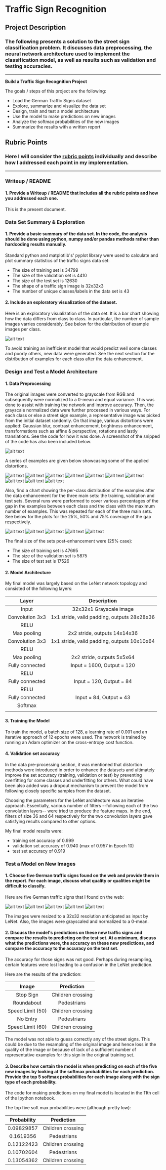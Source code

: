 # **Traffic Sign Recognition** 

## Project Description

### The following presents a solution to the street sign classification problem.  It discusses data preprocessing, the neural network architecture used to implement the classification model, as well as results such as validation and testing accuracies.

---

**Build a Traffic Sign Recognition Project**

The goals / steps of this project are the following:
* Load the German Traffic Signs dataset
* Explore, summarize and visualize the data set
* Design, train and test a model architecture
* Use the model to make predictions on new images
* Analyze the softmax probabilities of the new images
* Summarize the results with a written report


[//]: # (Image References)

[image1]: ./images/dataset_barchart_initial.png "Initial Dataset"
[image2]: ./images/code_gen_dist_imgs.png "Generate Distorted Images"
[image3]: ./images/dataset_sizes_25pc.png "Enhanced Dataset 25%"
[image4]: ./images/dataset_sizes_50pc.png "Enhanced Dataset 50%"
[image5]: ./images/dataset_barchart_25.png "Enhanced Dataset 25%"
[image6]: ./images/dataset_barchart_50.png "Enhanced Dataset 50%"
[image7]: ./images/dataset_barchart_75.png "Enhanced Dataset 75%"

[image8]:  ./images/sign1.jpg "Traffic Sign 1"
[image9]:  ./images/sign2.jpg "Traffic Sign 2"
[image10]: ./images/sign3.jpg "Traffic Sign 3"
[image11]: ./images/sign4.jpg "Traffic Sign 4"
[image12]: ./images/sign5.jpg "Traffic Sign 5"

[image13]: ./images/original1.png "Case 1 - Original"
[image14]: ./images/affline1.png  "Case 1 - Affline Transformation"
[image15]: ./images/original2.png "Case 2 - Original"
[image16]: ./images/blur2.png     "Case 2 - Gaussian Blur"
[image17]: ./images/original3.png "Case 3 - Original"
[image18]: ./images/translation3.png "Case 3 - Translation"
[image19]: ./images/original4.png "Case 4 - Original"
[image20]: ./images/rotation4.png "Case 4 - Rotation"
[image21]: ./images/original5.png "Case 5 - Original"
[image22]: ./images/perspective5.png "Case 5 - Perspective"


## Rubric Points
### Here I will consider the [rubric points](https://review.udacity.com/#!/rubrics/481/view) individually and describe how I addressed each point in my implementation.  

---
### Writeup / README

#### 1. Provide a Writeup / README that includes all the rubric points and how you addressed each one.

This is the present document.

### Data Set Summary & Exploration

#### 1. Provide a basic summary of the data set. In the code, the analysis should be done using python, numpy and/or pandas methods rather than hardcoding results manually.

Standard python and matplotlib's' pyplot library were used to calculate and plot summary statistics of the traffic signs data set:

* The size of training set is 34799
* The size of the validation set is 4410
* The size of the test set is 12630
* The shape of a traffic sign image is 32x32x3
* The number of unique classes/labels in the data set is 43

#### 2. Include an exploratory visualization of the dataset.

Here is an exploratory visualization of the data set. It is a bar chart showing how the data differs from class to class.  In particular, the number of sample images varries considerably.  See below for the distribution of example images per class.

![alt text][image1]

To avoid training an inefficient model that would predict well some classes and poorly others, new data were generated.  See the next section for the distribution of examples for each class after the data enhancement.

### Design and Test a Model Architecture

#### 1.  Data Preprocessing

The original images were converted to grayscale from RGB and subsequently were normalized to a 0-mean and equal variance.  This was done to assist with training the network and improve accuracy.  Then, the grayscale normalized data were further processed in various ways.  For each class or else a street sign example, a representative image was picked from the initial dataset randomly.  On that image, various distortions were applied: Gaussian blur, contrast enhancement, brightness enhancement, transformations such as affine & perspective, rotations and lastly translations.  See the code for how it was done.  A screenshot of the snipped of the code has also been included below.

![alt text][image2]

A series of examples are given below showcasing some of the applied distortions.

![alt text][image13]
![alt text][image14]
![alt text][image15]
![alt text][image16]
![alt text][image17]
![alt text][image18]
![alt text][image19]
![alt text][image20]
![alt text][image21]
![alt text][image22]

Also, find a chart showing the per-class distribution of the examples after the data enhancement for the three main sets: the training, validation and test sets.  Several runs were performed to cover various percentages of the gap in the examples between each class and the class with the maximum number of examples.  This was repeated for each of the three main sets.  See below for the plots for the 25%, 50% and 75% coverage of the gap respectively.

![alt text][image3]
![alt text][image4]
![alt text][image5]
![alt text][image6]
![alt text][image7]

The final size of the sets post-enhancement were (25% case):

* The size of training set is 47695
* The size of the validation set is 5875
* The size of test set is 17526


#### 2. Model Architecture

My final model was largely based on the LeNet network topology and consisted of the following layers:

| Layer         		|     Description	        					| 
|:---------------------:|:---------------------------------------------:| 
| Input         		| 32x32x1 Grayscale image   					| 
| Convolution 3x3     	| 1x1 stride, valid padding, outputs 28x28x36 	|
| RELU					|												|
| Max pooling	      	| 2x2 stride,  outputs 14x14x36 				|
| Convolution 3x3	    | 1x1 stride, valid padding, outputs 10x10x64   |
| RELU					|												|
| Max pooling	      	| 2x2 stride,  outputs 5x5x64 				    |
| Fully connected		| Input = 1600, Output = 120        			|
| RELU					|												|
| Fully connected		| Input = 120, Output = 84        				|
| RELU					|												|
| Fully connected		| Input = 84, Output = 43        		        |
| Softmax				|         									    |
|				        |         									    

#### 3. Training the Model

To train the model, a batch size of 128, a learning rate of 0.001 and an iterative approach of 12 epochs were used.  The network is trained by running an Adam optimizer on the cross-entropy cost function.

#### 4.  Validation set accuracy 

In the data pre-processing section, it was mentioned that distortion methods were introduced in order to enhance the datasets and ultimately improve the set accuracy (training, validation or test) by preventing overfitting for some classes and underfitting for others.  What could have been also added was a dropout mechanism to prevent the model from following closely specific samples from the dataset.

Choosing the parameters for the LeNet architecture was an iterative approach.  Essentially, various number of filters --following each of the two convolution layers-- were tried to produce the feature maps.  In the end, filters of size 36 and 64 respectively for the two convolution layers gave satisfying results compared to other options.

My final model results were:
* training set accuracy of 0.999
* validation set accuracy of 0.940 (max of 0.957 in Epoch 10)
* test set accuracy of 0.919

### Test a Model on New Images

#### 1. Choose five German traffic signs found on the web and provide them in the report. For each image, discuss what quality or qualities might be difficult to classify.

Here are five German traffic signs that I found on the web:

![alt text][image8] 
![alt text][image9] 
![alt text][image10] 
![alt text][image11] 
![alt text][image12]

The images were resized to a 32x32 resolution anticipated as input by LeNet.  Also, the images were grayscaled and normalized to a 0-mean.

#### 2. Discuss the model's predictions on these new traffic signs and compare the results to predicting on the test set. At a minimum, discuss what the predictions were, the accuracy on these new predictions, and compare the accuracy to the accuracy on the test set.

The accuracy for those signs was not good.  Perhaps during resampling, certain features were lost leading to a confusion in the LeNet prediction.

Here are the results of the prediction:

| Image			        |     Prediction	        					| 
|:---------------------:|:---------------------------------------------:| 
| Stop Sign      		|    	Children crossing						| 
| Roundabout     		|  		Pedestrians								|
| Speed Limit (50)		| 		Children crossing						|
| No Entry	      		| 		Pedestrians			 				    |
| Speed Limit (60)		|       Children crossing						|


The model was not able to guess correctly any of the street signs.  This could be due to the resampling of the original image and hence loss in the quality of the image or because of lack of a sufficient number of representative examples for this sign in the original training set.

#### 3. Describe how certain the model is when predicting on each of the five new images by looking at the softmax probabilities for each prediction. Provide the top 5 softmax probabilities for each image along with the sign type of each probability.

The code for making predictions on my final model is located in the 11th cell of the Ipython notebook.

The top five soft max probabilities were (although pretty low):

| Probability         	|     Prediction	        					| 
|:---------------------:|:---------------------------------------------:| 
| 0.09829857        	|    Children crossing							| 
| 0.1619356     		| 	 Pedestrians								|
| 0.12122423 			| 	 Children crossing							|
| 0.10702604	      	| 	 Pedestrians				 				|
| 0.13054362			|    Children crossing   						|



